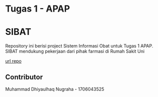 # Tugas 1 - APAP

# SIBAT
Repository ini berisi project Sistem Informasi Obat untuk Tugas 1 APAP. SIBAT mendukung pekerjaan dari pihak farmasi di Rumah Sakit Uni

[url repo](https://github.com/mdhiyaulhaqn/tugas1_sibat_1706043525)

## Contributor
Muhammad Dhiyaulhaq Nugraha - 1706043525